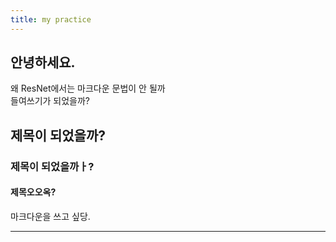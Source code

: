 ```yaml
---
title: my practice
---
```


## 안녕하세요.
왜 ResNet에서는 마크다운 문법이 안 될까
<br> 들여쓰기가 되었을까?

## 제목이 되었을까?
### 제목이 되었을까ㅏ?
#### 제목오오옥?

마크다운을 쓰고 싶당.
***
